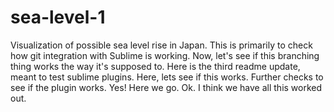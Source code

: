 # sea-level-1
Visualization of possible sea level rise in Japan.
This is primarily to check how git integration with Sublime is working.
Now, let's see if this branching thing works the way it's supposed to.
Here is the third readme update, meant to test sublime plugins.
Here, lets see if this works.
Further checks to see if the plugin works.
Yes! Here we go.
Ok. I think we have all this worked out.